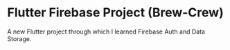 # Flutter Firebase Project (Brew-Crew)

A new Flutter project through which I learned Firebase Auth and Data Storage.
